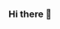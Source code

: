 ### Hi there 👋

<!--
**FilBil/FilBil** is a ✨ _special_ ✨ repository because its `README.md` (this file) appears on your GitHub profile.

Here are some ideas to get you started:

- 🔭 I’m currently working on an online store written with .Net MVC
- 🌱 I’m currently learning C# MVC, Azure and WPF
- 👯 I’m looking to collaborate on C# .NET
- 🤔 I’m looking for help with Azure
- 💬 Ask me about Anything :D
- 📫 How to reach me: fbilicki@gmail.com
-->
